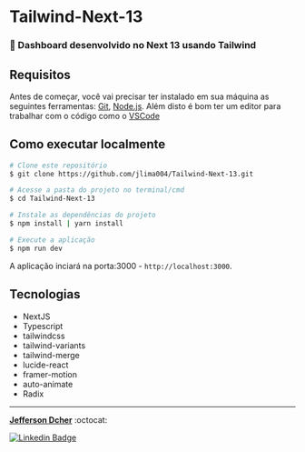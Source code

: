 # Tailwind-Next-13

### 🚀 Dashboard desenvolvido no Next 13 usando Tailwind

## Requisitos

Antes de começar, você vai precisar ter instalado em sua máquina as seguintes ferramentas:
[Git](https://git-scm.com), [Node.js](https://nodejs.org/en/). 
Além disto é bom ter um editor para trabalhar com o código como o [VSCode](https://code.visualstudio.com/)

## Como executar localmente

```bash
# Clone este repositório
$ git clone https://github.com/jlima004/Tailwind-Next-13.git

# Acesse a pasta do projeto no terminal/cmd
$ cd Tailwind-Next-13

# Instale as dependências do projeto
$ npm install | yarn install 

# Execute a aplicação
$ npm run dev

```

A aplicação  inciará na porta:3000 - `http://localhost:3000`.

## Tecnologias

- NextJS
- Typescript
- tailwindcss
- tailwind-variants
- tailwind-merge
- lucide-react
- framer-motion
- auto-animate
- Radix

---

<a href="https://github.com/jlima004"><b>Jefferson Dcher</b></a> :octocat:

[![Linkedin Badge](https://img.shields.io/badge/-Jefferson-blue?style=flat-square&logo=Linkedin&logoColor=white&link=https://www.linkedin.com/in/jefferson-dcher/)](https://www.linkedin.com/in/jefferson-dcher/) 
